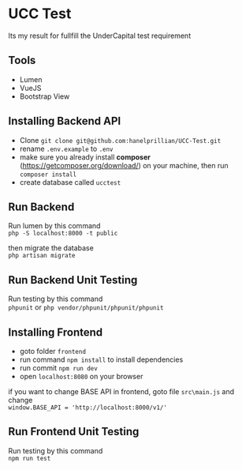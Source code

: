 # UCC Test

Its my result for fullfill the UnderCapital test requirement

## Tools

- Lumen
- VueJS
- Bootstrap View

## Installing Backend API

- Clone `git clone git@github.com:hanelprillian/UCC-Test.git`
- rename `.env.example` to `.env `
- make sure you already install **composer** (https://getcomposer.org/download/) on your machine, then run `composer install`
- create database called `ucctest`

## Run Backend
Run lumen by this command \
`php -S localhost:8000 -t public`

then migrate the database\
`php artisan migrate`

## Run Backend Unit Testing
Run testing by this command \
`phpunit` or `php vendor/phpunit/phpunit/phpunit`

## Installing Frontend

- goto folder `frontend`
- run command `npm install` to install dependencies
- run commit `npm run dev` 
- open `localhost:8080` on your browser

if you want to change BASE API in frontend, goto file `src\main.js` and change \
`window.BASE_API = 'http://localhost:8000/v1/'`

## Run Frontend Unit Testing
Run testing by this command \
`npm run test`
